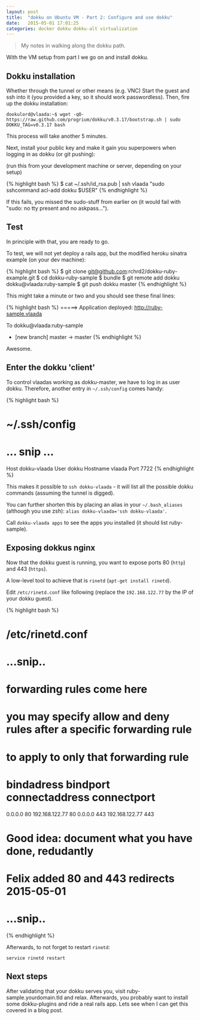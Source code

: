 ```yaml
---
layout: post
title:  "dokku on Ubuntu VM - Part 2: Configure and use dokku"
date:   2015-05-01 17:01:25
categories: docker dokku dokku-alt virtualization
---
```


> My notes in walking along the dokku path.

With the VM setup from part I we go on and install dokku.

## Dokku installation

Whether through the tunnel or other means (e.g. VNC)
Start the guest and ssh into it (you provided a key, so it should work passwordless).  Then, fire up the dokku installation:

```
dookulord@vlaada:~$ wget -qO- https://raw.github.com/progrium/dokku/v0.3.17/bootstrap.sh | sudo DOKKU_TAG=v0.3.17 bash
```

This process will take another 5 minutes.

Next, install your public key and make it gain you superpowers when logging in as dokku (or git pushing):

(run this from your development machine or server, depending on your setup)

{% highlight bash %}
$ cat ~/.ssh/id_rsa.pub | ssh vlaada "sudo sshcommand acl-add dokku $USER"
{% endhighlight %}

If this fails, you missed the sudo-stuff from earlier on (it would fail with "sudo: no tty present and no askpass...").

## Test

In principle with that, you are ready to go.

To test, we will not yet deploy a rails app, but the modified heroku sinatra example (on your dev machine):

{% highlight bash %}
$ git clone git@github.com:rchrd2/dokku-ruby-example.git
$ cd dokku-ruby-sample
$ bundle
$ git remote add dokku dokku@vlaada:ruby-sample
$ git push dokku master
{% endhighlight %}

This might take a minute or two and you should see these final lines:

{% highlight bash %}
=====> Application deployed:
       http://ruby-sample.vlaada

To dokku@vlaada:ruby-sample
 * [new branch]      master -> master
{% endhighlight %}

Awesome.


## Enter the dokku 'client'

To control vlaadas working as dokku-master, we have to log in as user dokku.  Therefore, another entry in `~/.ssh/config` comes handy:

{% highlight bash %}
# ~/.ssh/config
# ... snip ...
Host dokku-vlaada
  User dokku
  Hostname vlaada
  Port 7722
{% endhighlight %}

This makes it possible to `ssh dokku-vlaada` - it will list all the possible dokku commands (assuming the tunnel is digged).

You can further shorten this by placing an alias in your `~/.bash_aliases` (although you use zsh): `alias dokku-vlaada='ssh dokku-vlaada'`.

Call `dokku-vlaada apps` to see the apps you installed (it should list ruby-sample).

## Exposing dokkus nginx

Now that the dokku guest is running, you want to expose ports 80 (`http`) and 443 (`https`).

A low-level tool to achieve that is `rinetd` (`apt-get install rinetd`).

Edit `/etc/rinetd.conf` like following (replace the `192.168.122.77` by the IP of your dokku guest).

{% highlight bash %}
# /etc/rinetd.conf
# ...snip..
#
# forwarding rules come here
#
# you may specify allow and deny rules after a specific forwarding rule
# to apply to only that forwarding rule
#
# bindadress    bindport  connectaddress  connectport
0.0.0.0 80 192.168.122.77 80
0.0.0.0 443 192.168.122.77 443
# Good idea: document what you have done, redudantly
# Felix added 80 and 443 redirects 2015-05-01
# ...snip..
{% endhighlight %}

Afterwards, to not forget to restart `rinetd`:

`service rinetd restart`

## Next steps

After validating that your dokku serves you, visit ruby-sample.yourdomain.tld and relax.  Afterwards, you probably want to install some dokku-plugins and ride a real rails app.  Lets see when I can get this covered in a blog post.

